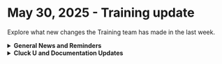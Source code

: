 # May 30, 2025 - Training update

Explore what new changes the Training team has made in the last week.

<details>

<summary><strong>General News and Reminders</strong></summary>

* **SHOUT OUTS** **TO:**
  * Sam, Amy, Pablo, Kyle, Bruce, Caitlin, Cameron, Emils, Jared, William, Greg, Nathaniel, Stephen, Yoel, Kevin, Brent, Jack, Tom for passing the Foundations Certification.
    * Take the [Rewst Foundations](https://learn.rewst.io/rewst-foundations-certification) Exam, and collect your prestigious **Certified Rewster** badge in Discord along with access to the super-secret Discord channel.&#x20;
  * Cormac, Dylan, Jen, Kevin, Aaron, Tim, Rian, Donovan, Kyle, Cameron, Jeff for passing the Clean Automation Certification.
    * Take the [Clean Automation](https://learn.rewst.io/clean-automation-certification) exam and get that fancy certificate!

- Join us in our [Cluck-U Discord channel](https://discord.com/channels/936789089703845988/1121465945295167588) if you have any questions, comments, or concerns!
- Sign up for Cluck University [Office Hours](https://learn.rewst.io/cluck-university-office-hours)  to work through any questions you have during and after training! If there is something you want us to cover, Let us know!

</details>

<details>

<summary><strong>Cluck U and Documentation Updates</strong></summary>

**What's New at Cluck University?**

* Sign up for [Live Trainings for the month of June](https://learn.rewst.io/page/live-training)

- Take our new [Process engineering course](https://learn.rewst.io/process-engineering-designed-for-automation)!
- The [Integrating your documentation tool course](https://learn.rewst.io/path/onboarding-learning-path/integrating-your-documentation-tool) now features two video demo lessons -- one for IT Glue and one for Hudu.
- [New page](https://learn.rewst.io/page/certificates) to prepare and take our certification exams:

**New & Updated Documentation Pages:**

* [Overview of what can be done with PowerShell scripts in Rewst](https://docs.rewst.help/documentation/jinja/use-powershell-scripts-in-rewst)
* Updates to documentation for the following Crates, which now include functionality for SyncMonkey:
  * [Document M365 Environment Crate](https://docs.rewst.help/documentation/crates/existing-crate-documentation/document-m365-environment-setup)
  * [Document Group Details V2 Crate](https://docs.rewst.help/documentation/crates/existing-crate-documentation/document-m365-groups-setup)
  * [Document M365 Shared Mailbox Details V2 Crate](https://docs.rewst.help/documentation/crates/existing-crate-documentation/document-m365-shared-mailboxes-setup)
  * [Document User Details V2 Crate](https://docs.rewst.help/documentation/crates/existing-crate-documentation/document-user-details-v2-crate)

</details>

